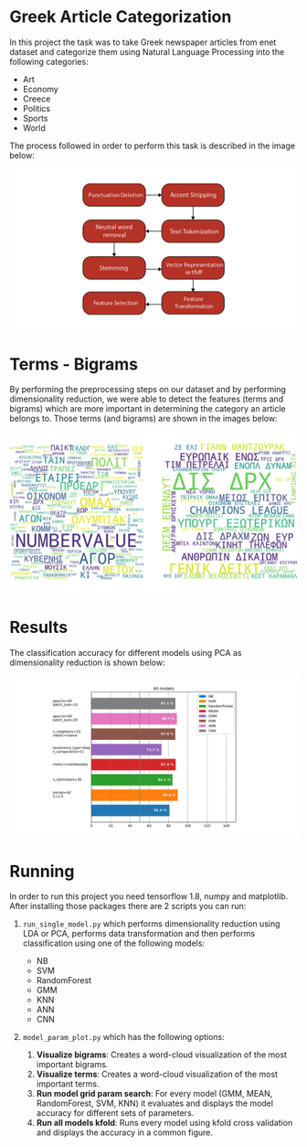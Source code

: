 
# Greek Article Categorization
In this project the task was to take Greek newspaper articles from enet 
dataset and categorize them using Natural Language Processing
into the following categories:
- Art
- Economy
- Creece
- Politics
- Sports
- World

The process followed in order to perform this task
is described in the image below:

![Preprocessing Steps](./presentation/images/process2.png?raw=true "Preprocessing Steps")

# Terms - Bigrams
By performing the preprocessing steps on our dataset
and by performing dimensionality reduction,
we were able to detect the features (terms and bigrams)
which are more important in determining the category
an article belongs to.
Those terms (and bigrams) are shown in the images below:

![Terms and Bigrams](./presentation/images/cloud.png?raw=true "Terms")

# Results
The classification accuracy for different models using PCA
as dimensionality reduction is shown below:

![Results](./presentation/images/results2.png?raw=true "Results")

# Running
In order to run this project you need tensorflow 1.8, numpy and matplotlib.
After installing those packages there are 2 scripts you can run:
1. `run_single_model.py` which performs dimensionality reduction using LDA or PCA, performs data transformation and then performs classification using one of the following models:
   	- NB
	- SVM
	- RandomForest
	- GMM
	- KNN
	- ANN
	- CNN

2. `model_param_plot.py` which has the following options:
   1. **Visualize bigrams**: Creates a word-cloud visualization of the most important bigrams.
   2. **Visualize terms**: Creates a word-cloud visualization of the most important terms.
   3. **Run model grid param search**: For every model (GMM, MEAN, RandomForest, SVM, KNN) it evaluates and displays the model accuracy for different sets of parameters.
   4. **Run all models kfold**: Runs every model using kfold cross validation and displays the accuracy in a common figure.
     

